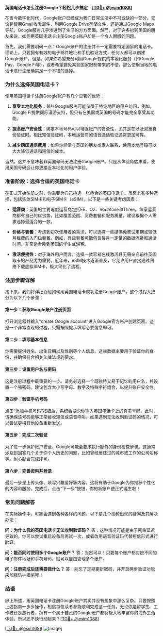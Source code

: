 **英国电话卡怎么注册Google？轻松几步搞定！[[TG💪+ @esim1088](https://t.me/s/esim1088)]**

在当今数字化时代，Google账户已经成为我们日常生活中不可或缺的一部分。无论是使用Gmail收发邮件、利用Google Drive存储文件，还是通过Google Maps导航，Google服务几乎渗透到了生活的方方面面。然而，对于许多初到英国的朋友来说，如何用英国电话卡注册Google账户却是一个令人困惑的问题。

首先，我们需要明确一点：Google账户的注册并不一定需要特定国家的电话卡。理论上，只要拥有有效的电子邮件地址和手机验证方式，任何人都可以创建Google账户。但是，如果你希望充分利用Google提供的本地化服务（如Google Pay、Google Fi等），或者希望避免某些国家限制带来的不便，那么使用当地的电话卡进行注册确实是一个不错的选择。

### **为什么选择英国电话卡？**

使用英国电话卡注册Google账户有几个显著的优势：

1. **享受本地化服务**：某些Google服务可能仅限于特定地区的用户访问。例如，Google Fi提供国际漫游支持，但只有在美国或英国的号码才能完全享受其功能。
   
2. **提高账户安全性**：绑定本地号码可以增强账户的安全性，尤其是在涉及双重身份验证时。相比短信验证码，本地运营商的语音通话验证通常更加可靠。

3. **减少跨国通信费用**：如果你经常与英国的朋友或家人联系，使用本地号码可以大大降低通话和短信的成本。

当然，这并不意味着非英国号码无法注册Google账户。只是从体验角度来看，使用英国号码会让你更接近本地化的用户体验。

### **准备阶段：选择合适的英国电话卡**

在正式开始注册之前，你需要为自己挑选一张适合的英国电话卡。市面上有多种选择，包括实体SIM卡和电子SIM卡（eSIM）。以下是一些关键考虑因素：

- **运营商**：英国的主要电信运营商包括EE、O2、Vodafone和Three。每家运营商都有自己的优劣势，比如覆盖范围、资费套餐和服务质量。建议根据个人需求选择最适合的一款。
  
- **价格与套餐**：考虑到初次使用者的需求，可以选择一些提供免费试用期或较低月租费的入门级套餐。例如，有些套餐可能包含每月一定量的数据流量和通话时间，非常适合刚到英国的学生或游客。

- **激活便捷性**：对于海外用户而言，选择一款容易在线激活且无需亲自前往英国取卡的产品尤为重要。近年来，eSIM技术逐渐普及，它允许用户直接通过网络下载虚拟SIM卡，极大简化了流程。

### **注册步骤详解**

接下来，我们将详细介绍如何用英国电话卡成功注册Google账户。整个过程大致分为以下几个步骤：

#### **第一步：获取Google账户注册页面**
打开浏览器并输入“create Google account”进入Google官方账户创建页面。这是一个非常直观的过程，只需按照提示填写必要信息即可。

#### **第二步：填写基本信息**
你需要提供姓名、出生日期以及性别等个人信息。这些数据主要用于验证你的身份，并确保符合相关法律法规的要求。

#### **第三步：设置用户名与密码**
这是注册过程中最重要的一步。请务必选择一个既独特又易于记忆的用户名，并设置一个强密码。建议包含大小写字母、数字及特殊字符组合，以提升账户安全性。

#### **第四步：验证手机号码**
点击“添加手机号码”按钮后，系统会要求你输入英国电话卡上的真实号码。此时，请确保该号码能够正常接收短信或语音呼叫。如果遇到无法收到验证码的情况，可以尝试更换其他设备重新发送。

#### **第五步：完成二次验证**
为了进一步保护账户安全，Google可能会要求执行额外的身份检查步骤。这通常涉及到回答几个关于你个人历史的问题，比如曾经居住过的城市或工作的公司名称等。耐心配合完成即可。

#### **第六步：完善资料并登录**
最后一步是上传头像、填写兴趣爱好等内容，这将有助于Google为你推荐个性化的内容和服务。完成后，点击“下一步”按钮，你的新账户便正式诞生啦！

### **常见问题解答**

在实际操作中，可能会遇到各种各样的问题。以下是几个高频出现的疑问及其解决办法：

**问：为什么我的英国电话卡无法收到验证码？**
答：这种情况可能是由于网络延迟导致的。你可以尝试重启设备后再试一次，或者改用语音验证码代替短信形式进行验证。

**问：能否同时使用多个Google账户？**
答：当然可以！只要每个账户都对应不同的电子邮件地址和手机号码，就可以自由管理多个账户。

**问：注册完成后还需要做什么？**
答：别忘了定期更新密码，并开启两步验证功能来加强防护措施哦！

### **结语**

综上所述，用英国电话卡注册Google账户其实并没有想象中那么复杂。只要按照上述指南一步步操作，相信每位读者都能顺利完成这一任务。无论你是留学生、工作者还是旅行者，拥有一个属于自己的Google账户都将极大地丰富你的海外生活体验。所以还不快行动起来？[[TG💪+ @esim1088](https://t.me/s/esim1088)]

[[TG💪+ @esim1088](https://t.me/s/esim1088) ![Image](https://i.postimg.cc/4NQfJmqS/Snipaste-2025-05-13-00-14-12.png)]